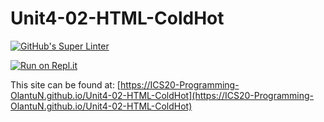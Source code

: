 # Unit4-02-HTML-ColdHot
[![GitHub's Super Linter](https://github.com/ICS20-Programming-OlantuN/Unit4-02-HTML-ColdHot/workflows/GitHub's%20Super%20Linter/badge.svg)](https://github.com/ICS20-Programming-OlantuN/Unit4-02-HTML-ColdHot/actions)


[![Run on Repl.it](https://repl.it/badge/github/ICS20-Programming-OlantuN/Unit4-02-HTML-ColdHot)](https://repl.it/github/ICS20-Programming-OlantuN/Unit4-02-HTML-ColdHot)


This site can be found at: [https://ICS20-Programming-OlantuN.github.io/Unit4-02-HTML-ColdHot](https://ICS20-Programming-OlantuN.github.io/Unit4-02-HTML-ColdHot)